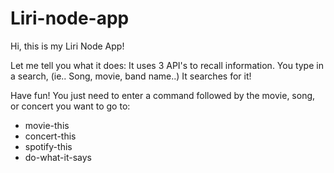 # Liri-node-app

Hi, this is my Liri  Node App!

Let me tell you what it does:
It uses 3 API's to recall information.
You type in a search, (ie.. Song, movie, band name..)
It searches for it!

Have fun! You just need to enter a command followed by the movie, song, or concert you want to go to: 
* movie-this 
* concert-this 
* spotify-this 
* do-what-it-says
